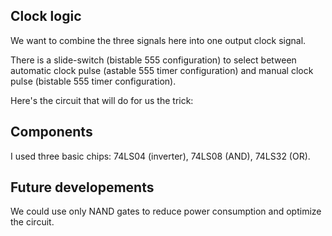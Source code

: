 ## Clock logic

We want to combine the three signals here into one output clock signal.

There is a slide-switch (bistable 555 configuration) to select between automatic clock pulse (astable 555 timer configuration) and manual clock pulse (bistable 555 timer configuration).

Here's the circuit that will do for us the trick:

## Components

I used three basic chips: 74LS04 (inverter), 74LS08 (AND), 74LS32 (OR).


## Future developements

We could use only NAND gates to reduce power consumption and optimize the circuit.